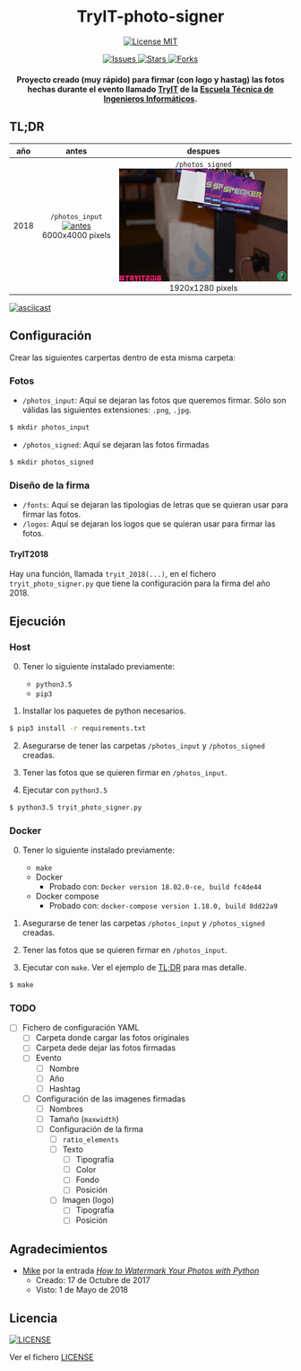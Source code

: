 <h1 align="center">
TryIT-photo-signer
</h1>

<p align="center">
    <a href="https://github.com/DA-ETSIINF/TryIT-photo-signer/blob/master/LICENSE">
        <img alt="License MIT" src="https://img.shields.io/github/license/DA-ETSIINF/TryIT-photo-signer.svg?style=flat-square">
    </a>
</p>
<p align="center">
    <a href="https://github.com/DA-ETSIINF/TryIT-photo-signer/issues">
        <img alt="Issues" src="https://img.shields.io/github/issues/DA-ETSIINF/TryIT-photo-signer.svg?style=flat-square">
    </a>
    <a href="https://github.com/DA-ETSIINF/TryIT-photo-signer/stargazers">
        <img alt="Stars" src="https://img.shields.io/github/stars/DA-ETSIINF/TryIT-photo-signer.svg?style=flat-square">
    </a>
    <a href="https://github.com/DA-ETSIINF/TryIT-photo-signer/network">
        <img alt="Forks" src="https://img.shields.io/github/forks/DA-ETSIINF/TryIT-photo-signer.svg?style=flat-square">
    </a>
</p>

<h4 align="center">
Proyecto creado (muy rápido) para firmar (con logo y hastag) las fotos hechas durante el evento llamado <a href="www.congresotryit.com">TryIT</a> de la <a href="www.etsiinf.upm.es">Escuela Técnica de Ingenieros Informáticos</a>.
</h4>

## TL;DR

| año | antes | despues |
|:-:|:-:|:-:|
| 2018 | `/photos_input` [![antes](./docs/photo_input_example.JPG)]() 6000x4000 pixels | `/photos_signed` [![despues](./docs/photo_signed_example.JPG)]() 1920x1280 pixels |

[![asciicast](https://asciinema.org/a/gKLfs5ZY4tStCzHlVTW8yqIAM.png)](https://asciinema.org/a/gKLfs5ZY4tStCzHlVTW8yqIAM)

## Configuración

Crear las siguientes carpertas dentro de esta misma carpeta:

### Fotos

* `/photos_input`: Aquí se dejaran las fotos que queremos firmar. Sólo son válidas las siguientes extensiones: `.png`, `.jpg`.

```bash
$ mkdir photos_input
```

* `/photos_signed`: Aquí se dejaran las fotos firmadas

```bash
$ mkdir photos_signed
```

### Diseño de la firma

* `/fonts`: Aquí se dejaran las tipologias de letras que se quieran usar para firmar las fotos.
* `/logos`: Aquí se dejaran los logos que se quieran usar para firmar las fotos.

#### TryIT2018

Hay una función, llamada `tryit_2018(...)`, en el fichero `tryit_photo_signer.py` que tiene la configuración para la firma del año 2018.

## Ejecución

### Host

0. Tener lo siguiente instalado previamente:

    * `python3.5`
    * `pip3`

1. Installar los paquetes de python necesarios.

```bash
$ pip3 install -r requirements.txt
```

2. Asegurarse de tener las carpetas `/photos_input` y `/photos_signed` creadas.

3. Tener las fotos que se quieren firmar en `/photos_input`.

4. Ejecutar con `python3.5`

```bash
$ python3.5 tryit_photo_signer.py
```

### Docker

0. Tener lo siguiente instalado previamente:

    * `make`
    * Docker
        * Probado con: `Docker version 18.02.0-ce, build fc4de44`
    * Docker compose
        * Probado con: `docker-compose version 1.18.0, build 8dd22a9`

2. Asegurarse de tener las carpetas `/photos_input` y `/photos_signed` creadas.

3. Tener las fotos que se quieren firmar en `/photos_input`.

4. Ejecutar con `make`. Ver el ejemplo de [TL;DR](#TL;DR) para mas detalle.

```bash
$ make
```

### TODO

- [ ] Fichero de configuración YAML
    - [ ] Carpeta donde cargar las fotos originales
    - [ ] Carpeta dede dejar las fotos firmadas
    - [ ] Evento
        - [ ] Nombre
        - [ ] Año
        - [ ] Hashtag
    - [ ] Configuración de las imagenes firmadas
        - [ ] Nombres
        - [ ] Tamaño (`maxwidth`)
        - [ ] Configuración de la firma
            - [ ] `ratio_elements`
            - [ ] Texto
                - [ ] Tipografía
                - [ ] Color
                - [ ] Fondo
                - [ ] Posición
            - [ ] Imagen (logo)
                - [ ] Tipografía
                - [ ] Posición

## Agradecimientos

* [Mike](https://www.blog.pythonlibrary.org/author/mld/) por la entrada *[How to Watermark Your Photos with Python](https://www.blog.pythonlibrary.org/2017/10/17/how-to-watermark-your-photos-with-python/)*
    * Creado: 17 de Octubre de 2017
    * Visto: 1 de Mayo de 2018

## Licencia

[![LICENSE](https://img.shields.io/github/license/DA-ETSIINF/TryIT-photo-signer.svg)](https://github.com/DA-ETSIINF/TryIT-photo-signer/blob/master/LICENSE)

Ver el fichero [LICENSE](https://github.com/DA-ETSIINF/TryIT-photo-signer/blob/master/LICENSE)